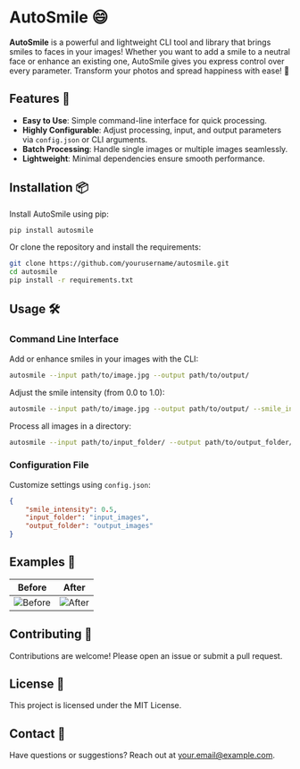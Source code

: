 # AutoSmile 😄

**AutoSmile** is a powerful and lightweight CLI tool and library that brings smiles to faces in your images! Whether you want to add a smile to a neutral face or enhance an existing one, AutoSmile gives you express control over every parameter. Transform your photos and spread happiness with ease! 🎉

## Features 🚀

- **Easy to Use**: Simple command-line interface for quick processing.
- **Highly Configurable**: Adjust processing, input, and output parameters via `config.json` or CLI arguments.
- **Batch Processing**: Handle single images or multiple images seamlessly.
- **Lightweight**: Minimal dependencies ensure smooth performance.

## Installation 📦

Install AutoSmile using pip:

```bash
pip install autosmile
```

Or clone the repository and install the requirements:

```bash
git clone https://github.com/yourusername/autosmile.git
cd autosmile
pip install -r requirements.txt
```

## Usage 🛠️

### Command Line Interface

Add or enhance smiles in your images with the CLI:

```bash
autosmile --input path/to/image.jpg --output path/to/output/
```

Adjust the smile intensity (from 0.0 to 1.0):

```bash
autosmile --input path/to/image.jpg --output path/to/output/ --smile_intensity 0.8
```

Process all images in a directory:

```bash
autosmile --input path/to/input_folder/ --output path/to/output_folder/
```

### Configuration File

Customize settings using `config.json`:

```json
{
    "smile_intensity": 0.5,
    "input_folder": "input_images",
    "output_folder": "output_images"
}
```

## Examples 🌟

Before                                             |  After
:-------------------------------------------------:|:-------------------------------------------------:
![Before](docs/images/before.jpg)                  |  ![After](docs/images/after.jpg)

## Contributing 🤝

Contributions are welcome! Please open an issue or submit a pull request.

## License 📄

This project is licensed under the MIT License.

## Contact 📧

Have questions or suggestions? Reach out at [your.email@example.com](mailto:your.email@example.com).
